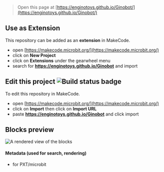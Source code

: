 
> Open this page at [https://enginotoys.github.io/Ginobot/](https://enginotoys.github.io/Ginobot/)

## Use as Extension

This repository can be added as an **extension** in MakeCode.

* open [https://makecode.microbit.org/](https://makecode.microbit.org/)
* click on **New Project**
* click on **Extensions** under the gearwheel menu
* search for **https://enginotoys.github.io/Ginobot** and import

## Edit this project ![Build status badge](https://enginotoys.github.io/Ginobot/workflows/MakeCode/badge.svg)

To edit this repository in MakeCode.

* open [https://makecode.microbit.org/](https://makecode.microbit.org/)
* click on **Import** then click on **Import URL**
* paste **https://enginotoys.github.io/Ginobot** and click import

## Blocks preview

![A rendered view of the blocks](https://github.com/enginotoys/Ginobot/raw/master/.github/makecode/blocks.jpg)

#### Metadata (used for search, rendering)

* for PXT/microbit
<script src="https://makecode.com/gh-pages-embed.js"></script><script>makeCodeRender("{{ site.makecode.home_url }}", "{{ site.github.owner_name }}/{{ site.github.repository_name }}");</script>
